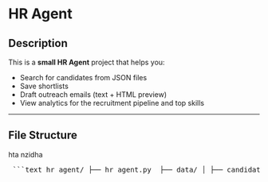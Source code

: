 # HR Agent 

## Description
This is a **small HR Agent** project that helps you:  
- Search for candidates from JSON files  
- Save shortlists  
- Draft outreach emails (text + HTML preview)  
- View analytics for the recruitment pipeline and top skills


---

##  File Structure
hta nzidha
<pre> ```text hr_agent/ ├── hr_agent.py  ├── data/ │ ├── candidates.json # 12 candidates │ ├── jobs.json # 2–3 jobs │ └── shortlists.json └── README.md # instructions ``` </pre>

